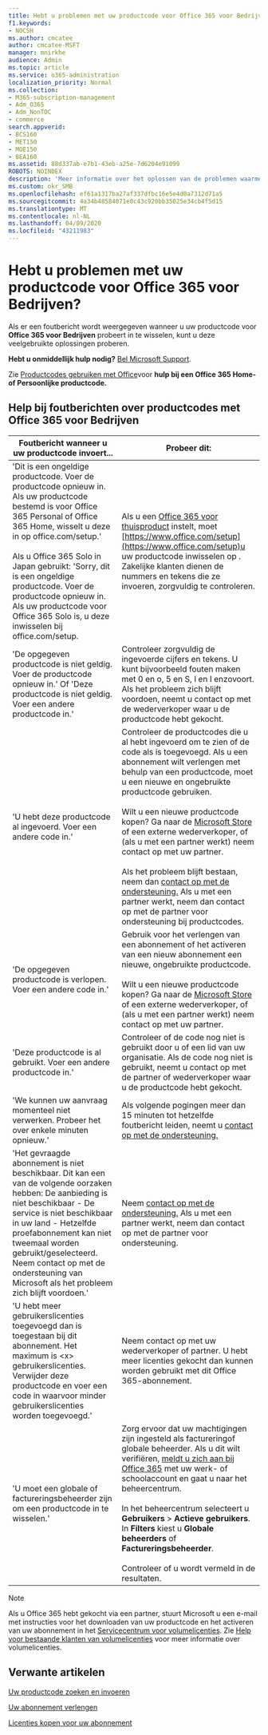 ```yaml
---
title: Hebt u problemen met uw productcode voor Office 365 voor Bedrijven?
f1.keywords:
- NOCSH
ms.author: cmcatee
author: cmcatee-MSFT
manager: mnirkhe
audience: Admin
ms.topic: article
ms.service: o365-administration
localization_priority: Normal
ms.collection:
- M365-subscription-management
- Adm_O365
- Adm_NonTOC
- commerce
search.appverid:
- BCS160
- MET150
- MOE150
- BEA160
ms.assetid: 88d337ab-e7b1-43eb-a25e-7d6204e91099
ROBOTS: NOINDEX
description: 'Meer informatie over het oplossen van de problemen waarmee u wordt geconfronteerd wanneer u uw productcode voor Office 365 voor Bedrijven invoert. '
ms.custom: okr_SMB
ms.openlocfilehash: ef61a1317ba27af337dfbc16e5e4d0a7312d71a5
ms.sourcegitcommit: 4a34b48584071e0c43c920bb35025e34cb4f5d15
ms.translationtype: MT
ms.contentlocale: nl-NL
ms.lasthandoff: 04/09/2020
ms.locfileid: "43211983"
---
```

# <a name="problems-with-your-office-365-for-business-product-key"></a>Hebt u problemen met uw productcode voor Office 365 voor Bedrijven?

Als er een foutbericht wordt weergegeven wanneer u uw productcode voor **Office 365 voor Bedrijven** probeert in te wisselen, kunt u deze veelgebruikte oplossingen proberen. 
  
 **Hebt u onmiddellijk hulp nodig?** [Bel Microsoft Support](../admin/contact-support-for-business-products.md). 
  
 Zie [Productcodes gebruiken met Office](https://support.office.com/article/12a5763a-d45c-4685-8c95-a44500213759.aspx)voor **hulp bij een Office 365 Home- of Persoonlijke productcode.**
  
## <a name="product-key-error-help-with-office-365-for-business"></a>Help bij foutberichten over productcodes met Office 365 voor Bedrijven

| Foutbericht wanneer u uw productcode invoert... | Probeer dit: |
|--------------------------------------------------------------------------------------------------------------------------------------------------------------------------------------------------------------------------------------------------------------------------------------------------------------------------------------------------------|----------------------------------------------------------------------------------------------------------------------------------------------------------------------------------------------------------------------------------------------------------------------------------------------------------------------------------------------------------------------------------------------------------------------------------------------------------------------------|
| 'Dit is een ongeldige productcode. Voer de productcode opnieuw in. Als uw productcode bestemd is voor Office 365 Personal of Office 365 Home, wisselt u deze in op office.com/setup.' <br/><br/>Als u Office 365 Solo in Japan gebruikt: 'Sorry, dit is een ongeldige productcode. Voer de productcode opnieuw in. Als uw productcode voor Office 365 Solo is, u deze inwisselen bij office.com/setup. | Als u een [Office 365 voor thuisproduct](https://support.office.com/article/28cbc8cf-1332-4f04-9123-9b660abb629e.aspx) instelt, moet [https://www.office.com/setup](https://www.office.com/setup)u uw productcode inwisselen op . Zakelijke klanten dienen de nummers en tekens die ze invoeren, zorgvuldig te controleren. |
| 'De opgegeven productcode is niet geldig. Voer de productcode opnieuw in.' Of 'Deze productcode is niet geldig. Voer een andere productcode in.' | Controleer zorgvuldig de ingevoerde cijfers en tekens. U kunt bijvoorbeeld fouten maken met 0 en o, 5 en S, l en I enzovoort. Als het probleem zich blijft voordoen, neemt u contact op met de wederverkoper waar u de productcode hebt gekocht. |
| 'U hebt deze productcode al ingevoerd. Voer een andere code in.' | Controleer de productcodes die u al hebt ingevoerd om te zien of de code als is toegevoegd. Als u een abonnement wilt verlengen met behulp van een productcode, moet u een nieuwe en ongebruikte productcode gebruiken.  <br/><br/>Wilt u een nieuwe productcode kopen? Ga naar de [Microsoft Store](https://go.microsoft.com/fwlink/p/?LinkId=529160) of een externe wederverkoper, of (als u met een partner werkt) neem contact op met uw partner.  <br/><br/>Als het probleem blijft bestaan, neem dan [contact op met de ondersteuning.](../admin/contact-support-for-business-products.md) Als u met een partner werkt, neem dan contact op met de partner voor ondersteuning bij productcodes. |
| 'De opgegeven productcode is verlopen. Voer een andere code in.' | Gebruik voor het verlengen van een abonnement of het activeren van een nieuw abonnement een nieuwe, ongebruikte productcode.<br/><br/>Wilt u een nieuwe productcode kopen? Ga naar de [Microsoft Store](https://go.microsoft.com/fwlink/p/?LinkId=529160) of een externe wederverkoper, of (als u met een partner werkt) neem contact op met uw partner.   |
| 'Deze productcode is al gebruikt. Voer een andere productcode in.' | Controleer of de code nog niet is gebruikt door u of een lid van uw organisatie. Als de code nog niet is gebruikt, neemt u contact op met de partner of wederverkoper waar u de productcode hebt gekocht. |
| 'We kunnen uw aanvraag momenteel niet verwerken. Probeer het over enkele minuten opnieuw.' | Als volgende pogingen meer dan 15 minuten tot hetzelfde foutbericht leiden, neemt u [contact op met de ondersteuning.](../admin/contact-support-for-business-products.md) |
| 'Het gevraagde abonnement is niet beschikbaar. Dit kan een van de volgende oorzaken hebben: De aanbieding is niet beschikbaar - De service is niet beschikbaar in uw land - Hetzelfde proefabonnement kan niet tweemaal worden gebruikt/geselecteerd. Neem contact op met de ondersteuning van Microsoft als het probleem zich blijft voordoen.' | Neem [contact op met de ondersteuning.](../admin/contact-support-for-business-products.md) Als u met een partner werkt, neem dan contact op met de partner voor ondersteuning. |
| 'U hebt meer gebruikerslicenties toegevoegd dan is toegestaan bij dit abonnement. Het maximum is \<x\> gebruikerslicenties. Verwijder deze productcode en voer een code in waarvoor minder gebruikerslicenties worden toegevoegd.' | Neem contact op met uw wederverkoper of partner. U hebt meer licenties gekocht dan kunnen worden gebruikt met dit Office 365-abonnement. |
| 'U moet een globale of factureringsbeheerder zijn om een productcode in te wisselen.' | Zorg ervoor dat uw machtigingen zijn ingesteld als factureringof globale beheerder. Als u dit wilt verifiëren, [meldt u zich aan bij Office 365](https://support.office.com/article/e9eb7d51-5430-4929-91ab-6157c5a050b4) met uw werk- of schoolaccount en gaat u naar het beheercentrum. <br/><br/>In het beheercentrum selecteert u **Gebruikers** \> **Actieve gebruikers**. In **Filters** kiest u **Globale beheerders** of **Factureringsbeheerder**.  <br/><br/>Controleer of u wordt vermeld in de resultaten. |
   
> [!NOTE]
> Als u Office 365 hebt gekocht via een partner, stuurt Microsoft u een e-mail met instructies voor het downloaden van uw productcode en het activeren van uw abonnement in het [Servicecentrum voor volumelicenties](https://go.microsoft.com/fwlink/p/?LinkID=282016). Zie [Help voor bestaande klanten van volumelicenties](https://go.microsoft.com/fwlink/p/?LinkId=534992) voor meer informatie over volumelicenties. 
  
## <a name="related-articles"></a>Verwante artikelen

[Uw productcode zoeken en invoeren](enter-your-product-key.md)
  
[Uw abonnement verlengen](subscriptions/renew-your-subscription.md)
  
[Licenties kopen voor uw abonnement](licenses/buy-licenses.md)
